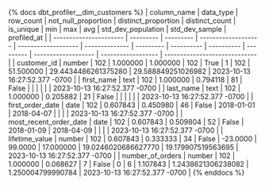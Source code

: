 {% docs dbt_profiler__dim_customers  %}
| column_name            | data_type | row_count | not_null_proportion | distinct_proportion | distinct_count | is_unique | min        | max        |       avg |  std_dev_population |     std_dev_sample | profiled_at                   |
| ---------------------- | --------- | --------- | ------------------- | ------------------- | -------------- | --------- | ---------- | ---------- | --------- | ------------------- | ------------------ | ----------------------------- |
| customer_id            | number    |       102 |            1.000000 |            1.000000 |            102 |      True | 1          | 102        | 51.500000 | 29.4434486261375280 | 29.588849251026982 | 2023-10-13 16:27:52.377 -0700 |
| first_name             | text      |       102 |            1.000000 |            0.794118 |             81 |     False |            |            |           |                     |                    | 2023-10-13 16:27:52.377 -0700 |
| last_name              | text      |       102 |            1.000000 |            0.205882 |             21 |     False |            |            |           |                     |                    | 2023-10-13 16:27:52.377 -0700 |
| first_order_date       | date      |       102 |            0.607843 |            0.450980 |             46 |     False | 2018-01-01 | 2018-04-07 |           |                     |                    | 2023-10-13 16:27:52.377 -0700 |
| most_recent_order_date | date      |       102 |            0.607843 |            0.509804 |             52 |     False | 2018-01-09 | 2018-04-09 |           |                     |                    | 2023-10-13 16:27:52.377 -0700 |
| lifetime_value         | number    |       102 |            0.607843 |            0.333333 |             34 |     False | -23.0000   | 99.0000    | 17.000000 | 19.0246020686627770 | 19.179907519563695 | 2023-10-13 16:27:52.377 -0700 |
| number_of_orders       | number    |       102 |            1.000000 |            0.068627 |              7 |     False | 0          | 6          |  1.107843 |  1.2438621306238082 |  1.250004799990784 | 2023-10-13 16:27:52.377 -0700 |
{% enddocs %}
